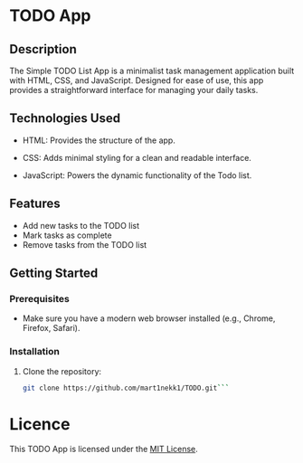 # TODO App

## Description

The Simple TODO List App is a minimalist task management application built with HTML, CSS, and JavaScript. Designed for ease of use, this app provides a straightforward interface for managing your daily tasks.

## Technologies Used
- HTML: Provides the structure of the app.

- CSS: Adds minimal styling for a clean and readable interface.

- JavaScript: Powers the dynamic functionality of the Todo list.

## Features

- Add new tasks to the TODO list
- Mark tasks as complete
- Remove tasks from the TODO list

## Getting Started

### Prerequisites

- Make sure you have a modern web browser installed (e.g., Chrome, Firefox, Safari).

### Installation

1. Clone the repository:

   ```bash
   git clone https://github.com/mart1nekk1/TODO.git```

# Licence

This TODO App is licensed under the [MIT License](LICENSE).
